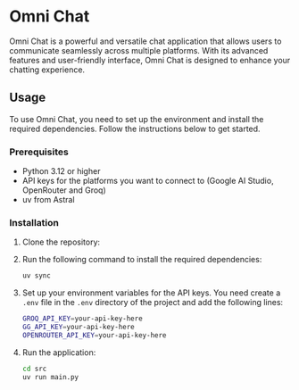 # Omni Chat

Omni Chat is a powerful and versatile chat application that allows users to communicate seamlessly across multiple platforms. With its advanced features and user-friendly interface, Omni Chat is designed to enhance your chatting experience.

## Usage

To use Omni Chat, you need to set up the environment and install the required dependencies. Follow the instructions below to get started.

### Prerequisites

- Python 3.12 or higher
- API keys for the platforms you want to connect to (Google AI Studio, OpenRouter and Groq)
- uv from Astral

### Installation

1. Clone the repository:

2. Run the following command to install the required dependencies:

    ```bash
    uv sync
    ```

3. Set up your environment variables for the API keys. You need create a `.env` file in the `.env` directory of the project and add the following lines:

    ```bash
    GROQ_API_KEY=your-api-key-here
    GG_API_KEY=your-api-key-here
    OPENROUTER_API_KEY=your-api-key-here
    ```

4. Run the application:

    ```bash
    cd src
    uv run main.py
    ```
